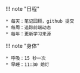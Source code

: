 
!!! note "日程"

    * 每天：笔记回顾，github 提交
    * 每周：追踪前端动态
    * 每年：更新学习来源

!!! note "身体"

    * 呼吸：15 秒一次
    * 早睡：11:30 熄灯